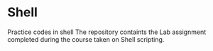 # Shell
Practice codes in shell
The repository containts the Lab assignment completed during the course taken on Shell scripting.
